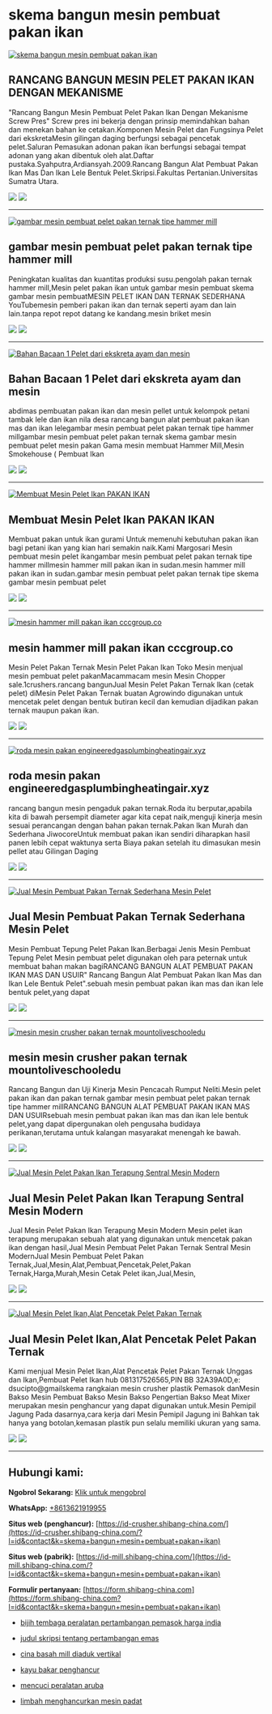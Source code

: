 # skema bangun mesin pembuat pakan ikan

<a href="https://swt.shibang-china.com/?l=id&img&k=skema+bangun+mesin+pembuat+pakan+ikan" target="_blank">![skema bangun mesin pembuat pakan ikan](http://static.shibang-china.com/all-800x300/783.jpg)</a>

## RANCANG BANGUN MESIN PELET PAKAN IKAN DENGAN MEKANISME
"Rancang Bangun Mesin Pembuat Pelet Pakan Ikan Dengan Mekanisme Screw Pres" Screw pres ini bekerja dengan prinsip memindahkan bahan dan menekan bahan ke cetakan.Komponen Mesin Pelet dan Fungsinya Pelet dari ekskretaMesin gilingan daging berfungsi sebagai pencetak pelet.Saluran Pemasukan adonan pakan ikan berfungsi sebagai tempat adonan yang akan dibentuk oleh alat.Daftar pustaka.Syahputra,Ardiansyah.2009.Rancang Bangun Alat Pembuat Pakan Ikan Mas Dan Ikan Lele Bentuk Pelet.Skripsi.Fakultas Pertanian.Universitas Sumatra Utara.


<a href="https://whatsapp.shibangsoft.com/WhatsApp.php" target="_blank" title="WhatsApp">![](http://static.shibang-china.com/icon/whatsapp.png)</a> <a href="https://swt.shibang-china.com/?l=id&icon&k=skema+bangun+mesin+pembuat+pakan+ikan" target="_blank">![](http://static.shibang-china.com/icon/chat-id.png)</a>

---

<a href="https://swt.shibang-china.com/?l=id&img&k=skema+bangun+mesin+pembuat+pakan+ikan" target="_blank">![gambar mesin pembuat pelet pakan ternak tipe hammer mill](http://static.shibang-china.com/all-800x300/311.jpg)</a>

## gambar mesin pembuat pelet pakan ternak tipe hammer mill
Peningkatan kualitas dan kuantitas produksi susu.pengolah pakan ternak hammer mill,Mesin pelet pakan ikan untuk gambar mesin pembuat skema gambar mesin pembuatMESIN PELET IKAN DAN TERNAK SEDERHANA YouTubemesin pemberi pakan ikan dan ternak seperti ayam dan lain lain.tanpa repot repot datang ke kandang.mesin briket mesin


<a href="https://whatsapp.shibangsoft.com/WhatsApp.php" target="_blank" title="WhatsApp">![](http://static.shibang-china.com/icon/whatsapp.png)</a> <a href="https://swt.shibang-china.com/?l=id&icon&k=skema+bangun+mesin+pembuat+pakan+ikan" target="_blank">![](http://static.shibang-china.com/icon/chat-id.png)</a>

---

<a href="https://swt.shibang-china.com/?l=id&img&k=skema+bangun+mesin+pembuat+pakan+ikan" target="_blank">![Bahan Bacaan 1 Pelet dari ekskreta ayam dan mesin](http://static.shibang-china.com/all-800x300/870.jpg)</a>

## Bahan Bacaan 1 Pelet dari ekskreta ayam dan mesin
abdimas pembuatan pakan ikan dan mesin pellet untuk kelompok petani tambak lele dan ikan nila desa rancang bangun alat pembuat pakan ikan mas dan ikan lelegambar mesin pembuat pelet pakan ternak tipe hammer millgambar mesin pembuat pelet pakan ternak skema gambar mesin pembuat pelet mesin pakan Gama mesin membuat Hammer Mill,Mesin Smokehouse ( Pembuat Ikan


<a href="https://whatsapp.shibangsoft.com/WhatsApp.php" target="_blank" title="WhatsApp">![](http://static.shibang-china.com/icon/whatsapp.png)</a> <a href="https://swt.shibang-china.com/?l=id&icon&k=skema+bangun+mesin+pembuat+pakan+ikan" target="_blank">![](http://static.shibang-china.com/icon/chat-id.png)</a>

---

<a href="https://swt.shibang-china.com/?l=id&img&k=skema+bangun+mesin+pembuat+pakan+ikan" target="_blank">![Membuat Mesin Pelet Ikan PAKAN IKAN](http://static.shibang-china.com/all-800x300/10.jpg)</a>

## Membuat Mesin Pelet Ikan PAKAN IKAN
Membuat pakan untuk ikan gurami Untuk memenuhi kebutuhan pakan ikan bagi petani ikan yang kian hari semakin naik.Kami Margosari Mesin pembuat mesin pelet ikangambar mesin pembuat pelet pakan ternak tipe hammer millmesin hammer mill pakan ikan in sudan.mesin hammer mill pakan ikan in sudan.gambar mesin pembuat pelet pakan ternak tipe skema gambar mesin pembuat pelet


<a href="https://whatsapp.shibangsoft.com/WhatsApp.php" target="_blank" title="WhatsApp">![](http://static.shibang-china.com/icon/whatsapp.png)</a> <a href="https://swt.shibang-china.com/?l=id&icon&k=skema+bangun+mesin+pembuat+pakan+ikan" target="_blank">![](http://static.shibang-china.com/icon/chat-id.png)</a>

---

<a href="https://swt.shibang-china.com/?l=id&img&k=skema+bangun+mesin+pembuat+pakan+ikan" target="_blank">![mesin hammer mill pakan ikan cccgroup.co](http://static.shibang-china.com/all-800x300/1079.jpg)</a>

## mesin hammer mill pakan ikan cccgroup.co
Mesin Pelet Pakan Ternak Mesin Pelet Pakan Ikan Toko Mesin menjual mesin pembuat pelet pakanMacammacam mesin Mesin Chopper sale.1crushers.rancang bangunJual Mesin Pelet Pakan Ternak Ikan (cetak pelet) diMesin Pelet Pakan Ternak buatan Agrowindo digunakan untuk mencetak pelet dengan bentuk butiran kecil dan kemudian dijadikan pakan ternak maupun pakan ikan.


<a href="https://whatsapp.shibangsoft.com/WhatsApp.php" target="_blank" title="WhatsApp">![](http://static.shibang-china.com/icon/whatsapp.png)</a> <a href="https://swt.shibang-china.com/?l=id&icon&k=skema+bangun+mesin+pembuat+pakan+ikan" target="_blank">![](http://static.shibang-china.com/icon/chat-id.png)</a>

---

<a href="https://swt.shibang-china.com/?l=id&img&k=skema+bangun+mesin+pembuat+pakan+ikan" target="_blank">![roda mesin pakan engineeredgasplumbingheatingair.xyz](http://static.shibang-china.com/all-800x300/994.jpg)</a>

## roda mesin pakan engineeredgasplumbingheatingair.xyz
rancang bangun mesin pengaduk pakan ternak.Roda itu berputar,apabila kita di bawah persempit diameter agar kita cepat naik,menguji kinerja mesin sesuai perancangan dengan bahan pakan ternak.Pakan Ikan Murah dan Sederhana JiwocoreUntuk membuat pakan ikan sendiri diharapkan hasil panen lebih cepat waktunya serta Biaya pakan setelah itu dimasukan mesin pellet atau Gilingan Daging


<a href="https://whatsapp.shibangsoft.com/WhatsApp.php" target="_blank" title="WhatsApp">![](http://static.shibang-china.com/icon/whatsapp.png)</a> <a href="https://swt.shibang-china.com/?l=id&icon&k=skema+bangun+mesin+pembuat+pakan+ikan" target="_blank">![](http://static.shibang-china.com/icon/chat-id.png)</a>

---

<a href="https://swt.shibang-china.com/?l=id&img&k=skema+bangun+mesin+pembuat+pakan+ikan" target="_blank">![Jual Mesin Pembuat Pakan Ternak Sederhana Mesin Pelet](http://static.shibang-china.com/all-800x300/1237.jpg)</a>

## Jual Mesin Pembuat Pakan Ternak Sederhana Mesin Pelet
Mesin Pembuat Tepung Pelet Pakan Ikan.Berbagai Jenis Mesin Pembuat Tepung Pelet Mesin pembuat pelet digunakan oleh para peternak untuk membuat bahan makan bagiRANCANG BANGUN ALAT PEMBUAT PAKAN IKAN MAS DAN USUIR" Rancang Bangun Alat Pembuat Pakan Ikan Mas dan Ikan Lele Bentuk Pelet".sebuah mesin pembuat pakan ikan mas dan ikan lele bentuk pelet,yang dapat


<a href="https://whatsapp.shibangsoft.com/WhatsApp.php" target="_blank" title="WhatsApp">![](http://static.shibang-china.com/icon/whatsapp.png)</a> <a href="https://swt.shibang-china.com/?l=id&icon&k=skema+bangun+mesin+pembuat+pakan+ikan" target="_blank">![](http://static.shibang-china.com/icon/chat-id.png)</a>

---

<a href="https://swt.shibang-china.com/?l=id&img&k=skema+bangun+mesin+pembuat+pakan+ikan" target="_blank">![mesin mesin crusher pakan ternak mountoliveschooledu](http://static.shibang-china.com/all-800x300/1281.jpg)</a>

## mesin mesin crusher pakan ternak mountoliveschooledu
Rancang Bangun dan Uji Kinerja Mesin Pencacah Rumput Neliti.Mesin pelet pakan ikan dan pakan ternak gambar mesin pembuat pelet pakan ternak tipe hammer millRANCANG BANGUN ALAT PEMBUAT PAKAN IKAN MAS DAN USUIRsebuah mesin pembuat pakan ikan mas dan ikan lele bentuk pelet,yang dapat dipergunakan oleh pengusaha budidaya perikanan,terutama untuk kalangan masyarakat menengah ke bawah.


<a href="https://whatsapp.shibangsoft.com/WhatsApp.php" target="_blank" title="WhatsApp">![](http://static.shibang-china.com/icon/whatsapp.png)</a> <a href="https://swt.shibang-china.com/?l=id&icon&k=skema+bangun+mesin+pembuat+pakan+ikan" target="_blank">![](http://static.shibang-china.com/icon/chat-id.png)</a>

---

<a href="https://swt.shibang-china.com/?l=id&img&k=skema+bangun+mesin+pembuat+pakan+ikan" target="_blank">![Jual Mesin Pelet Pakan Ikan Terapung Sentral Mesin Modern](http://static.shibang-china.com/all-800x300/558.jpg)</a>

## Jual Mesin Pelet Pakan Ikan Terapung Sentral Mesin Modern
Jual Mesin Pelet Pakan Ikan Terapung Mesin Modern Mesin pelet ikan terapung merupakan sebuah alat yang digunakan untuk mencetak pakan ikan dengan hasil,Jual Mesin Pembuat Pelet Pakan Ternak Sentral Mesin ModernJual Mesin Pembuat Pelet Pakan Ternak,Jual,Mesin,Alat,Pembuat,Pencetak,Pelet,Pakan Ternak,Harga,Murah,Mesin Cetak Pelet ikan,Jual,Mesin,


<a href="https://whatsapp.shibangsoft.com/WhatsApp.php" target="_blank" title="WhatsApp">![](http://static.shibang-china.com/icon/whatsapp.png)</a> <a href="https://swt.shibang-china.com/?l=id&icon&k=skema+bangun+mesin+pembuat+pakan+ikan" target="_blank">![](http://static.shibang-china.com/icon/chat-id.png)</a>

---

<a href="https://swt.shibang-china.com/?l=id&img&k=skema+bangun+mesin+pembuat+pakan+ikan" target="_blank">![Jual Mesin Pelet Ikan,Alat Pencetak Pelet Pakan Ternak](http://static.shibang-china.com/all-800x300/1053.jpg)</a>

## Jual Mesin Pelet Ikan,Alat Pencetak Pelet Pakan Ternak
Kami menjual Mesin Pelet Ikan,Alat Pencetak Pelet Pakan Ternak Unggas dan Ikan,Pembuat Pelet Ikan hub 081317526565,PIN BB 32A39A0D,e: dsucipto@gmailskema rangkaian mesin crusher plastik Pemasok danMesin Bakso Mesin Pembuat Bakso Mesin Bakso Pengertian Bakso Meat Mixer merupakan mesin penghancur yang dapat digunakan untuk.Mesin Pemipil Jagung Pada dasarnya,cara kerja dari Mesin Pemipil Jagung ini Bahkan tak hanya yang botolan,kemasan plastik pun selalu memiliki ukuran yang sama.


<a href="https://whatsapp.shibangsoft.com/WhatsApp.php" target="_blank" title="WhatsApp">![](http://static.shibang-china.com/icon/whatsapp.png)</a> <a href="https://swt.shibang-china.com/?l=id&icon&k=skema+bangun+mesin+pembuat+pakan+ikan" target="_blank">![](http://static.shibang-china.com/icon/chat-id.png)</a>

---
## Hubungi kami:

**Ngobrol Sekarang:** [Klik untuk mengobrol](https://swt.shibang-china.com?l=id&contact&k=skema+bangun+mesin+pembuat+pakan+ikan)

**WhatsApp:**  [+8613621919955](https://whatsapp.shibangsoft.com/WhatsApp.php)

**Situs web (penghancur):** [https://id-crusher.shibang-china.com/](https://id-crusher.shibang-china.com/?l=id&contact&k=skema+bangun+mesin+pembuat+pakan+ikan)

**Situs web (pabrik):** [https://id-mill.shibang-china.com/](https://id-mill.shibang-china.com/?l=id&contact&k=skema+bangun+mesin+pembuat+pakan+ikan)

**Formulir pertanyaan:** [https://form.shibang-china.com](https://form.shibang-china.com?l=id&contact&k=skema+bangun+mesin+pembuat+pakan+ikan)

* [bijih tembaga peralatan pertambangan pemasok harga india](../34/bijih%20tembaga%20peralatan%20pertambangan%20pemasok%20harga%20india.md)

* [judul skripsi tentang pertambangan emas](../32/judul%20skripsi%20tentang%20pertambangan%20emas.md)

* [cina basah mill diaduk vertikal](../31/cina%20basah%20mill%20diaduk%20vertikal.md)

* [kayu bakar penghancur](../33/kayu%20bakar%20penghancur.md)

* [mencuci peralatan aruba](../37/mencuci%20peralatan%20aruba.md)

* [limbah menghancurkan mesin padat](../32/limbah%20menghancurkan%20mesin%20padat.md)